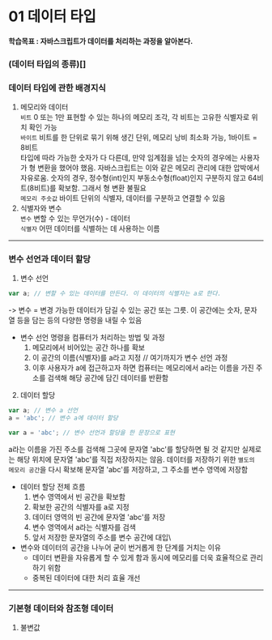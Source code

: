 # 01 데이터 타입
#### 학습목표 : 자바스크립트가 데이터를 처리하는 과정을 알아본다.
### (데이터 타입의 종류)[]
### 데이터 타입에 관한 배경지식
1. 메모리와 데이터\
`비트` 0 또는 1만 표현할 수 있는 하나의 메모리 조각, 각 비트는 고유한 식별자로 위치 확인 가능\
`바이트` 비트를 한 단위로 묶기 위해 생긴 단위, 메모리 낭비 최소화 가능, 1바이트 = 8비트\
타입에 따라 가능한 숫자가 다 다른데, 만약 임계점을 넘는 숫자의 경우에는 사용자가 형 변환을 했어야 했음. 자바스크립트는 이와 같은 메모리 관리에 대한 압박에서 자유로움. 숫자의 경우, 정수형(int)인지 부동소수형(float)인지 구분하지 않고 64비트(8비트)를 확보함. 그래서 형 변환 불필요\
`메모리 주솟값` 바이트 단위의 식별자, 데이터를 구분하고 연결할 수 있음
2. 식별자와 변수\
`변수` 변할 수 있는 무언가(수) - 데이터\
`식별자` 어떤 데이터를 식별하는 데 사용하는 이름
---
### 변수 선언과 데이터 할당
1. 변수 선언
```javascript
var a; // 변할 수 있는 데이터를 만든다. 이 데이터의 식별자는 a로 한다.
```
-> 변수 = 변경 가능한 데이터가 담길 수 있는 공간 또는 그릇. 이 공간에는 숫자, 문자열 등을 담는 등의 다양한 명령을 내릴 수 있음
- 변수 선언 명령을 컴퓨터가 처리하는 방법 및 과정
  1. 메모리에서 비어있는 공간 하나를 확보
  2. 이 공간의 이름(식별자)를 a라고 지정 // 여기까지가 변수 선언 과정
  3. 이후 사용자가 a에 접근하고자 하면 컴퓨터는 메모리에서 a라는 이름을 가진 주소를 검색해  해당 공간에 담긴 데이터를 반환함
2. 데이터 할당
```javascript
var a; // 변수 a 선언
a = 'abc'; // 변수 a에 데이터 할당

var a = 'abc'; // 변수 선언과 할당을 한 문장으로 표현
```
a라는 이름을 가진 주소를 검색해 그곳에 문자열 'abc'를 할당하면 될 것 같지만 실제로는 해당 위치에 문자열 'abc'를 직접 저장하지는 않음. 데이터를 저장하기 위한 `별도의 메모리 공간`을 다시 확보해 문자열 'abc'를 저장하고, 그 주소를 변수 영역에 저장함
- 데이터 할당 전체 흐름
  1. 변수 영역에서 빈 공간을 확보함
  2. 확보한 공간의 식별자를 a로 지정
  3. 데이터 영역의 빈 공간에 문자열 'abc'를 저장
  4. 변수 영역에서 a라는 식별자를 검색
  5. 앞서 저장한 문자열의 주소를 변수 공간에 대입\
- 변수와 데이터의 공간을 나누어 굳이 번거롭게 한 단계를 거치는 이유
  - 데이터 변환을 자유롭게 할 수 있게 함과 동시에 메모리를 더욱 효율적으로 관리하기 위함
  - 중복된 데이터에 대한 처리 효율 개선
---
  ### 기본형 데이터와 참조형 데이터
1. 불변값